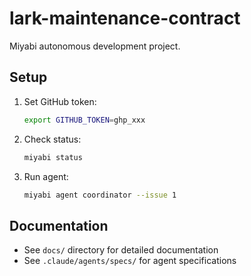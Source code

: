 # lark-maintenance-contract

Miyabi autonomous development project.

## Setup

1. Set GitHub token:
   ```bash
   export GITHUB_TOKEN=ghp_xxx
   ```

2. Check status:
   ```bash
   miyabi status
   ```

3. Run agent:
   ```bash
   miyabi agent coordinator --issue 1
   ```

## Documentation

- See `docs/` directory for detailed documentation
- See `.claude/agents/specs/` for agent specifications
